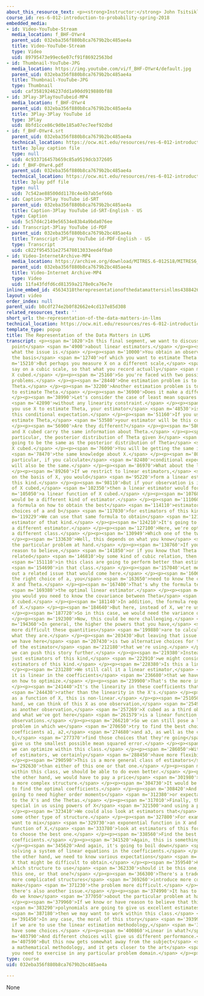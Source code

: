 ```yaml
---
about_this_resource_text: <p><strong>Instructor:</strong> John Tsitsiklis</p>
course_id: res-6-012-introduction-to-probability-spring-2018
embedded_media:
- id: Video-YouTube-Stream
  media_location: f_BHF-OYwr4
  parent_uid: 032eba356f880b8ca7679b2bc485ae4a
  title: Video-YouTube-Stream
  type: Video
  uid: 89795473e99ec6e07cf91f86922563bd
- id: Thumbnail-YouTube-JPG
  media_location: https://img.youtube.com/vi/f_BHF-OYwr4/default.jpg
  parent_uid: 032eba356f880b8ca7679b2bc485ae4a
  title: Thumbnail-YouTube-JPG
  type: Thumbnail
  uid: caf35819246237dd1a90dd919880bf88
- id: 3Play-3PlayYouTubeid-MP4
  media_location: f_BHF-OYwr4
  parent_uid: 032eba356f880b8ca7679b2bc485ae4a
  title: 3Play-3Play YouTube id
  type: 3Play
  uid: 8bfd1cce86c9d0e185a07ec7eef92dbd
- id: f_BHF-OYwr4.srt
  parent_uid: 032eba356f880b8ca7679b2bc485ae4a
  technical_location: https://ocw.mit.edu/resources/res-6-012-introduction-to-probability-spring-2018/part-ii-inference-limit-theorems/the-representation-of-the-data-matters-in-llms/f_BHF-OYwr4.srt
  title: 3play caption file
  type: null
  uid: 4c933716457b659c85a9519dcb372605
- id: f_BHF-OYwr4.pdf
  parent_uid: 032eba356f880b8ca7679b2bc485ae4a
  technical_location: https://ocw.mit.edu/resources/res-6-012-introduction-to-probability-spring-2018/part-ii-inference-limit-theorems/the-representation-of-the-data-matters-in-llms/f_BHF-OYwr4.pdf
  title: 3play pdf file
  type: null
  uid: 7c542ae88500dd1178c4e4b7ab5ef66b
- id: Caption-3Play YouTube id-SRT
  parent_uid: 032eba356f880b8ca7679b2bc485ae4a
  title: Caption-3Play YouTube id-SRT-English - US
  type: Caption
  uid: 5c57d4c2149e56534e83b4a9bda076ee
- id: Transcript-3Play YouTube id-PDF
  parent_uid: 032eba356f880b8ca7679b2bc485ae4a
  title: Transcript-3Play YouTube id-PDF-English - US
  type: Transcript
  uid: c822f954531e275478013033eed4f0a0
- id: Video-InternetArchive-MP4
  media_location: https://archive.org/download/MITRES.6-012S18/MITRES6_012S18_L17-09_300k.mp4
  parent_uid: 032eba356f880b8ca7679b2bc485ae4a
  title: Video-Internet Archive-MP4
  type: Video
  uid: 11fa43fdfd6cd81359a2178e0ca76e7e
inline_embed_id: 45634318therepresentationofthedatamattersinllms43884266
layout: video
order_index: null
parent_uid: b8cdf274e2b0f82662e4cd137e85d308
related_resources_text: ''
short_url: the-representation-of-the-data-matters-in-llms
technical_location: https://ocw.mit.edu/resources/res-6-012-introduction-to-probability-spring-2018/part-ii-inference-limit-theorems/the-representation-of-the-data-matters-in-llms
template_type: popup
title: The Representation of the Data Matters in LLMS
transcript: <p><span m='1020'>In this final segment, we want to discuss an interesting
  point</span> <span m='4900'>about linear estimators.</span> </p><p><span m='7830'>Here's
  what the issue is.</span> </p><p><span m='10000'>You obtain an observation, X, on
  the basis</span> <span m='12740'>of which you want to estimate Theta.</span> </p><p><span
  m='15210'>But perhaps you measure X on a different scale,</span> <span m='19190'>let's
  say on a cubic scale, so that what you record actually</span> <span m='23410'>is
  X cubed.</span> </p><p><span m='25160'>So you're faced with two possible estimation
  problems.</span> </p><p><span m='28440'>One estimation problem is to use X to estimate
  Theta.</span> </p><p><span m='32200'>Another estimation problem is to use X cubed
  to estimate Theta.</span> </p><p><span m='36900'>Does it make a difference?</span>
  </p><p><span m='38990'>Let's consider the case of least mean squares estimation,</span>
  <span m='42890'>without any linearity constraint.</span> </p><p><span m='45550'>If
  you use X to estimate Theta, your estimator</span> <span m='48530'>is going to be
  this conditional expectation.</span> </p><p><span m='51160'>If you use X cubed to
  estimate Theta,</span> <span m='53580'>your estimator will be this conditional expectation.</span>
  </p><p><span m='56900'>Are they different?</span> </p><p><span m='58670'>Well, X
  and X cubed carry the same information about Theta.</span> </p><p><span m='65510'>In
  particular, the posterior distribution of Theta given X</span> <span m='70320'>is
  going to be the same as the posterior distribution of Theta</span> <span m='74200'>given
  X cubed.</span> </p><p><span m='76090'>You will be getting the same information,</span>
  <span m='78470'>the same knowledge about X.</span> </p><p><span m='80700'>And in
  particular, if you calculate</span> <span m='82480'>conditional expectations, these
  will also be the same.</span> </p><p><span m='86970'>What about the linear case?</span>
  </p><p><span m='89260'>If we restrict to linear estimators,</span> <span m='92320'>then
  on the basis of X, you would</span> <span m='95220'>form a linear estimation of
  this kind.</span> </p><p><span m='98110'>But if your observation is in the form
  of X cubed,</span> <span m='102350'>then a linear estimator would form</span> <span
  m='105050'>a linear function of X cubed.</span> </p><p><span m='107680'>So this
  would be a different kind of estimator.</span> </p><p><span m='111060'>We have seen
  a formula on how to obtain the best</span> <span m='114110'>estimator, the best
  choices of a and b</span> <span m='117030'>for estimators of this kind.</span> </p><p><span
  m='119229'>We can use that same formula to obtain</span> <span m='121800'>the best
  estimator of that kind.</span> </p><p><span m='124210'>It's going to be, of course,
  a different estimator.</span> </p><p><span m='127100'>Here, we're optimizing within
  a different class.</span> </p><p><span m='130949'>Which one of the two is better?</span>
  </p><p><span m='133630'>Well, this depends on what you know</span> <span m='135210'>about
  the particular problem at hand.</span> </p><p><span m='138760'>If you have some
  reason to believe,</span> <span m='141850'>or if you know that Theta and X are roughly
  related</span> <span m='146810'>by some kind of cubic relation, then perhaps estimators</span>
  <span m='151110'>in this class are going to perform better than estimators</span>
  <span m='154690'>in that class.</span> </p><p><span m='157040'>Let me also point
  out a related issue that would come here.</span> </p><p><span m='160620'>To find
  the right choice of a, you</span> <span m='163650'>need to know the covariance between
  X and Theta.</span> </p><p><span m='167400'>That's why the formula tells us about</span>
  <span m='169380'>the optimal linear estimator.</span> </p><p><span m='171740'>Here
  you would you need to know the covariance between Theta</span> <span m='178070'>and
  X cubed.</span> </p><p><span m='181140'>In addition, the formula requires the variance
  of X.</span> </p><p><span m='184640'>But here, instead of X, we're using X cubed.</span>
  </p><p><span m='187720'>So in this case, we would need the variance of X cubed.</span>
  </p><p><span m='192300'>Now, this could be more challenging.</span> </p><p><span
  m='194360'>In general, the higher the powers that you have,</span> <span m='197710'>the
  more difficult these quantities</span> <span m='199880'>are to calculate or to know
  what they are.</span> </p><p><span m='203430'>But leaving that issue aside, what
  we have here</span> <span m='207430'>is two alternative choices for the structure
  of the estimator</span> <span m='212180'>that we're using.</span> </p><p><span m='215770'>Now,
  we can push this story further.</span> </p><p><span m='219380'>Instead of considering
  just estimators of this kind,</span> <span m='222910'>we might consider as well
  estimators of this kind.</span> </p><p><span m='228380'>Is this a linear estimator?</span>
  </p><p><span m='231280'>We still call it a linear estimator,</span> <span m='233610'>because
  it is linear in the coefficients</span> <span m='236680'>that we have to choose
  on how to optimize.</span> </p><p><span m='239900'>That's the more important part.</span>
  </p><p><span m='241440'>It's the linearity in these coefficients that's important,</span>
  <span m='244430'>rather than the linearity in the X's.</span> </p><p><span m='247460'>So
  as a function of X, this is non-linear.</span> </p><p><span m='251050'>On the other
  hand, we can think of this X as one observation,</span> <span m='254950'>X squared
  as another observation,</span> <span m='257269'>X cubed as a third observation,
  and what we've got here</span> <span m='261579'>is a linear function of three different
  observations.</span> </p><p><span m='266210'>So we can still pose a least squares
  problem in which we</span> <span m='270650'>try to find the best choices for the
  coefficients a1, a2,</span> <span m='274680'>and a3, as well as the coefficient
  b,</span> <span m='277370'>find those choices that they're going</span> <span m='279200'>to
  give us the smallest possible mean squared error.</span> </p><p><span m='282960'>So
  we can optimize within this class.</span> </p><p><span m='286050'>Within this class
  of estimators, we certainly</span> <span m='288450'>have more flexibility.</span>
  </p><p><span m='290590'>This is a more general class of estimators</span> <span
  m='292630'>than either of this one or that one.</span> </p><p><span m='295480'>So
  within this class, we should be able to do even better.</span> </p><p><span m='299720'>On
  the other hand, we would have to pay a price</span> <span m='301980'>that this is
  a more complex structure.</span> </p><p><span m='304730'>It would be more difficult
  to find the optimal coefficients.</span> </p><p><span m='308420'>And also, we're
  going to need higher order moments</span> <span m='312380'>or expectations related
  to the X's and the Thetas.</span> </p><p><span m='317010'>Finally, there's nothing
  special in us using powers of X</span> <span m='321500'>and using a polynomial.</span>
  </p><p><span m='323410'>We could also look at estimators that</span> <span m='325610'>have
  some other type of structure.</span> </p><p><span m='327800'>For example, we might
  want to mix</span> <span m='329730'>an exponential function in X and a logarithmic
  function of X,</span> <span m='333780'>look at estimators of this form, and try
  to choose the best one.</span> </p><p><span m='338560'>Find the best choice of the
  coefficients.</span> </p><p><span m='341520'>Again, this is something that is possible.</span>
  </p><p><span m='345620'>And again, it's going to boil down</span> <span m='347810'>to
  solving a system of linear equations in the coefficients.</span> </p><p><span m='352250'>On
  the other hand, we need to know various expectations</span> <span m='355490'>about
  X that might be difficult to obtain.</span> </p><p><span m='359540'>How do we choose
  which structure to use</span> <span m='362330'>should it be this one, this one,
  this one, or that one?</span> </p><p><span m='366300'>There's a trade-off, that
  more complicated structures</span> <span m='369260'>introduce more complexity and
  make</span> <span m='371230'>the problem more difficult.</span> </p><p><span m='373290'>But
  there's also another issue.</span> </p><p><span m='374990'>It has to do with what
  do we know</span> <span m='377050'>about the particular problem at hand.</span>
  </p><p><span m='379960'>If we know or have reason to believe that third order</span>
  <span m='383290'>polynomials are going to give us excellent estimates of theta,</span>
  <span m='387180'>then we may want to work within this class.</span> </p><p><span
  m='391450'>In any case, the moral of this story</span> <span m='393990'>is that
  if we are to use the linear estimation methodology,</span> <span m='398600'>we do
  have some choices.</span> </p><p><span m='400860'>Linear in what?</span> </p><p><span
  m='403790'>And different choices will give us different performance.</span> </p><p><span
  m='407590'>But this now gets somewhat away from the subject</span> <span m='411710'>of
  a mathematical methodology, and it gets closer to the art</span> <span m='416520'>that
  you need to exercise in any particular problem domain.</span> </p><p></p>
type: course
uid: 032eba356f880b8ca7679b2bc485ae4a

---
```

None